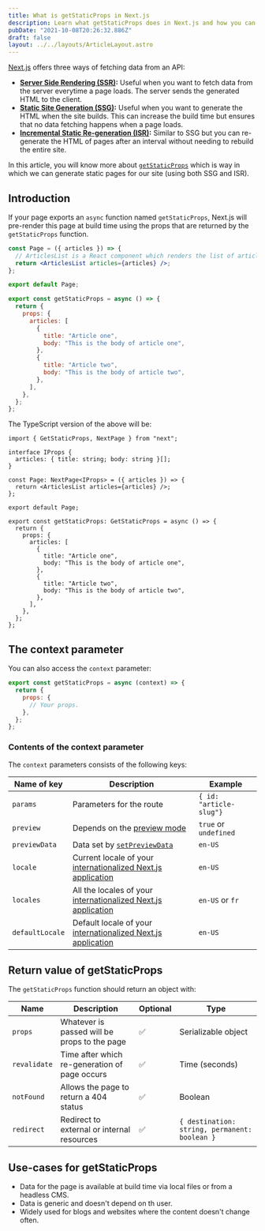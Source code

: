 ```yaml
---
title: What is getStaticProps in Next.js
description: Learn what getStaticProps does in Next.js and how you can use it to create fast sites.
pubDate: "2021-10-08T20:26:32.886Z"
draft: false
layout: ../../layouts/ArticleLayout.astro
---
```


[Next.js](https://nextjs.org/) offers three ways of fetching data from an API:

- **[Server Side Rendering (SSR)](https://nextjs.org/docs/basic-features/data-fetching#getserversideprops-server-side-rendering):** Useful when you want to fetch data from the server everytime a page loads. The server sends the generated HTML to the client.
- **[Static Site Generation (SSG)](https://nextjs.org/docs/basic-features/data-fetching#getstaticprops-static-generation):** Useful when you want to generate the HTML when the site builds. This can increase the build time but ensures that no data fetching happens when a page loads.
- **[Incremental Static Re-generation (ISR)](https://nextjs.org/docs/basic-features/data-fetching#incremental-static-regeneration):** Similar to SSG but you can re-generate the HTML of pages after an interval without needing to rebuild the entire site.

In this article, you will know more about [`getStaticProps`](https://nextjs.org/docs/basic-features/data-fetching#getstaticprops-static-generation) which is way in which we can generate static pages for our site (using both SSG and ISR).

## Introduction

If your page exports an `async` function named `getStaticProps`, Next.js will pre-render this page at build time using the props that are returned by the `getStaticProps` function.

```jsx
const Page = ({ articles }) => {
  // ArticlesList is a React component which renders the list of articles.
  return <ArticlesList articles={articles} />;
};

export default Page;

export const getStaticProps = async () => {
  return {
    props: {
      articles: [
        {
          title: "Article one",
          body: "This is the body of article one",
        },
        {
          title: "Article two",
          body: "This is the body of article two",
        },
      ],
    },
  };
};
```

The TypeScript version of the above will be:

```tsx
import { GetStaticProps, NextPage } from "next";

interface IProps {
  articles: { title: string; body: string }[];
}

const Page: NextPage<IProps> = ({ articles }) => {
  return <ArticlesList articles={articles} />;
};

export default Page;

export const getStaticProps: GetStaticProps = async () => {
  return {
    props: {
      articles: [
        {
          title: "Article one",
          body: "This is the body of article one",
        },
        {
          title: "Article two",
          body: "This is the body of article two",
        },
      ],
    },
  };
};
```

## The context parameter

You can also access the `context` parameter:

```jsx
export const getStaticProps = async (context) => {
  return {
    props: {
      // Your props.
    },
  };
};
```

### Contents of the context parameter

The `context` parameters consists of the following keys:

| Name of key     | Description                                                                                                                         | Example                 |
| --------------- | ----------------------------------------------------------------------------------------------------------------------------------- | ----------------------- |
| `params`        | Parameters for the route                                                                                                            | `{ id: "article-slug"}` |
| `preview`       | Depends on the [preview mode](https://nextjs.org/docs/advanced-features/preview-mode)                                               | `true` or `undefined`   |
| `previewData`   | Data set by [`setPreviewData`](https://nextjs.org/docs/advanced-features/preview-mode#step-1-create-and-access-a-preview-api-route) | `en-US`                 |
| `locale`        | Current locale of your [internationalized Next.js application](https://nextjs.org/docs/advanced-features/i18n-routing)              | `en-US`                 |
| `locales`       | All the locales of your [internationalized Next.js application](https://nextjs.org/docs/advanced-features/i18n-routing)             | `en-US` or `fr`         |
| `defaultLocale` | Default locale of your [internationalized Next.js application](https://nextjs.org/docs/advanced-features/i18n-routing)              | `en-US`                 |

## Return value of getStaticProps

The `getStaticProps` function should return an object with:

| Name         | Description                                   | Optional | Type                                          |
| ------------ | --------------------------------------------- | -------- | --------------------------------------------- |
| `props`      | Whatever is passed will be props to the page  | ✅       | Serializable object                           |
| `revalidate` | Time after which re-generation of page occurs | ✅       | Time (seconds)                                |
| `notFound`   | Allows the page to return a 404 status        | ✅       | Boolean                                       |
| `redirect`   | Redirect to external or internal resources    | ✅       | `{ destination: string, permanent: boolean }` |

## Use-cases for getStaticProps

- Data for the page is available at build time via local files or from a headless CMS.
- Data is generic and doesn't depend on th user.
- Widely used for blogs and websites where the content doesn't change often.
